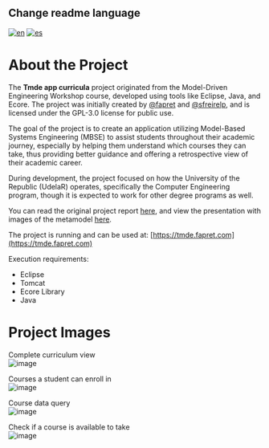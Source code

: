 ## Change readme language
[![en](https://img.shields.io/badge/lang-en-red.svg)](https://github.com/fapret/tmde-app-curricula/blob/main/README.md)
[![es](https://img.shields.io/badge/lang-es-orange.svg)](https://github.com/fapret/tmde-app-curricula/blob/main/README.es.md)
# About the Project
The **Tmde app curricula** project originated from the Model-Driven Engineering Workshop course, developed using tools like Eclipse, Java, and Ecore. The project was initially created by [@fapret](https://github.com/fapret) and [@sfreirelp](https://github.com/sfreirelp), and is licensed under the GPL-3.0 license for public use.

The goal of the project is to create an application utilizing Model-Based Systems Engineering (MBSE) to assist students throughout their academic journey, especially by helping them understand which courses they can take, thus providing better guidance and offering a retrospective view of their academic career.

During development, the project focused on how the University of the Republic (UdelaR) operates, specifically the Computer Engineering program, though it is expected to work for other degree programs as well.

You can read the original project report [here](https://github.com/fapret/tmde-app-curricula/blob/main/proyecto/informe_gr04.pdf), and view the presentation with images of the metamodel [here](https://github.com/fapret/tmde-app-curricula/blob/main/proyecto/presentacion_gr04.pdf).

The project is running and can be used at: [https://tmde.fapret.com](https://tmde.fapret.com)

Execution requirements:

- Eclipse
- Tomcat
- Ecore Library
- Java

# Project Images
Complete curriculum view  
![image](https://github.com/user-attachments/assets/1c90a30a-b830-49ba-8e5b-8f1778bc46ff)

Courses a student can enroll in  
![image](https://github.com/user-attachments/assets/5e051c01-e122-4b3c-84eb-d84761eb7025)

Course data query  
![image](https://github.com/user-attachments/assets/edd120c7-81d8-482b-9458-8aaadfc5dce9)

Check if a course is available to take  
![image](https://github.com/user-attachments/assets/185f65b2-75b7-4c29-ba32-d59c3685ec5c)
